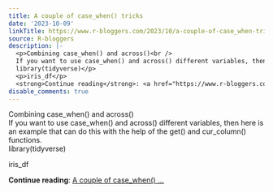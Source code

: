 ```yaml
---
title: A couple of case_when() tricks
date: '2023-10-09'
linkTitle: https://www.r-bloggers.com/2023/10/a-couple-of-case_when-tricks/
source: R-bloggers
description: |-
  <p>Combining case_when() and across()<br />
  If you want to use case_when() and across() different variables, then here is an example that can do this with the help of the get() and cur_column() functions.<br />
  library(tidyverse)</p>
  <p>iris_df</p>
  <strong>Continue reading</strong>: <a href="https://www.r-bloggers.com/2023/10/a-couple-of-case_when-tricks/">A couple of case_when() ...
disable_comments: true
---
```

<p>Combining case_when() and across()<br />
If you want to use case_when() and across() different variables, then here is an example that can do this with the help of the get() and cur_column() functions.<br />
library(tidyverse)</p>
<p>iris_df</p>
<strong>Continue reading</strong>: <a href="https://www.r-bloggers.com/2023/10/a-couple-of-case_when-tricks/">A couple of case_when() ...